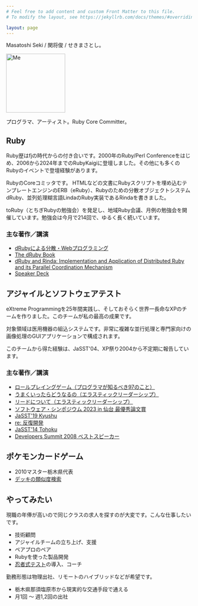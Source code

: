 ```yaml
---
# Feel free to add content and custom Front Matter to this file.
# To modify the layout, see https://jekyllrb.com/docs/themes/#overriding-theme-defaults

layout: page
---
```


Masatoshi Seki / 関将俊 / せきまさとし。

<img width="160" src="https://www.druby.org/me2023.jpg" alt="Me">

プログラマ、アーティスト。Ruby Core Committer。

## Ruby

Ruby歴はfjの時代からの付き合いです。2000年のRuby/Perl Conferenceをはじめ、2006から2024年までのRubyKaigiに登壇しました。その他にも多くのRubyのイベントで登壇経験があります。

RubyのCoreコミッタです。
HTMLなどの文書にRubyスクリプトを埋め込むテンプレートエンジンのERB（eRuby）、Rubyのための分散オブジェクトシステムdRuby、並列処理糊言語LindaのRuby実装であるRindaを書きました。

toRuby（とちぎRubyの勉強会）を発足し、地域Ruby会議、月例の勉強会を開催しています。勉強会は今月で214回で、ゆるく長く続いています。

### 主な著作／講演

- [dRubyによる分散・Webプログラミング](https://amzn.to/41OWC10)
- [The dRuby Book](https://www.druby.org)
- [dRuby and Rinda: Implementation and Application of Distributed Ruby and its Parallel Coordination Mechanism](https://link.springer.com/article/10.1007/s10766-008-0086-1)
- [Speaker Deck](https://speakerdeck.com/m_seki)

## アジャイルとソフトウェアテスト

eXtreme Programmingを25年間実践し、そしておそらく世界一長命なXPのチームを作りました。このチームが私の最高の成果です。

対象領域は医用機器の組込システムです。非常に複雑な並行処理と専門家向けの画像処理のGUIアプリケーションで構成されます。

このチームから得た経験は、JaSST'04、XP祭り2004から不定期に報告しています。


### 主な著作／講演

- [ロールプレイングゲーム（プログラマが知るべき97のこと）](https://druby.hatenablog.com/entry/20101202/p1)
- [うまくいったらどうなるの（エラスティックリーダーシップ）](https://druby.hatenablog.com/entry/2024/08/06/183008)
- [リードについて（エラスティックリーダーシップ）](https://druby.hatenablog.com/entry/2024/08/11/012647)
- [ソフトウェア・シンポジウム 2023 in 仙台 最優秀論文賞](https://www.sea.jp/ss2023/programme.php)
- [JaSST'19 Kyushu](https://www.jasst.jp/symposium/jasst19kyushu/report.html)
- [re: 反復開発](https://speakerdeck.com/m_seki/re-iterative-development-iteration-4?slide=4)
- [JaSST'14 Tohoku](https://www.jasst.jp/symposium/jasst14tohoku/report.html)
- [Developers Summit 2008 ベストスピーカー](https://codezine.jp/devsumi/2008/best_speaker/)

## ポケモンカードゲーム

- 2010マスター栃木県代表
- [デッキの類似度検索](https://masaki.druby.work)

## やってみたい

現職の年俸が高いので同じクラスの求人を探すのが大変です。こんな仕事したいです。

- 技術顧問
- アジャイルチームの立ち上げ、支援
- ペアプロのペア
- Rubyを使った製品開発
- [忍者式テスト](https://www.ninja-testing.com)の導入、コーチ

勤務形態は物理出社、リモートのハイブリッドなどが希望です。

- 栃木県那須塩原市から現実的な交通手段で通える
- 月1回 〜 週1,2回の出社
